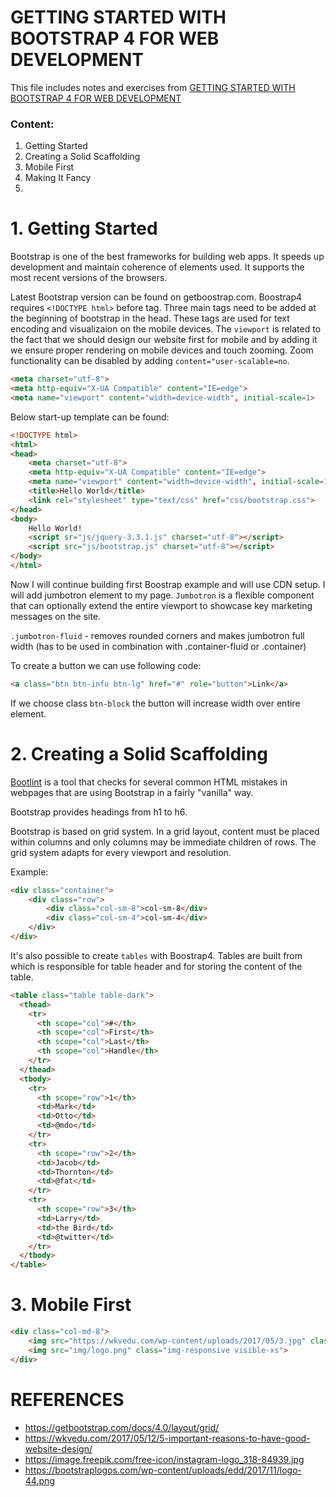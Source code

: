# GETTING STARTED WITH BOOTSTRAP 4 FOR WEB DEVELOPMENT

This file includes notes and exercises from [GETTING STARTED WITH BOOTSTRAP 4 FOR WEB DEVELOPMENT](https://www.safaribooksonline.com/library/view/getting-started-with/9781788999113/video1_1.html?autoStart=True)

### Content:
1. Getting Started
2. Creating a Solid Scaffolding
3. Mobile First
4. Making It Fancy
5.


# 1. Getting Started

Bootstrap is one of the best frameworks for building web apps. It speeds up development and maintain coherence of elements used. It supports the most recent versions of the browsers.

Latest Bootstrap version can be found on getboostrap.com. Boostrap4 requires ``<!DOCTYPE html>`` before <html> tag.
Three main tags need to be added at the beginning  of bootstrap in the head. These tags are used for text encoding and visualizaion on the mobile devices. The ``viewport`` is related to the fact that we should design our website first for mobile and by adding it we ensure proper rendering on mobile devices and touch zooming. Zoom functionality can be disabled by adding ``content="user-scalable=no``.

```html
<meta charset="utf-8">
<meta http-equiv="X-UA Compatible" content="IE=edge">
<meta name="viewport" content="width=device-width", initial-scale=1>
```

Below start-up template can be found:

```html
<!DOCTYPE html>
<html>
<head>
	<meta charset="utf-8">
	<meta http-equiv="X-UA Compatible" content="IE=edge">
	<meta name="viewport" content="width=device-width", initial-scale=1>
	<title>Hello World</title>
	<link rel="stylesheet" type="text/css" href="css/bootstrap.css">
</head>
<body>
	Hello World!
	<script sr="js/jquery-3.3.1.js" charset="utf-8"></script>
	<script src="js/bootstrap.js" charset="utf-8"></script>
</body>
</html>
```
Now I will continue building first Boostrap example and will use CDN setup. I will add jumbotron element to my page.
``Jumbotron`` is a  flexible component that can optionally extend the entire viewport to showcase key marketing messages on the site.

``.jumbotron-fluid`` - removes rounded corners and makes jumbotron full width (has to be used in combination with .container-fluid or .container)

To create a button we can use following code:
```html
<a class="btn btn-info btn-lg" href="#" role="button">Link</a>
```
If we choose class ``btn-block`` the button will increase width over entire element.

# 2. Creating a Solid Scaffolding

[Bootlint](https://github.com/twbs/bootlint) is a tool that checks for several common HTML mistakes in webpages that are using Bootstrap in a fairly "vanilla" way.

Bootstrap provides headings from h1 to h6.

Bootstrap is based on grid system. In a grid layout, content must be placed within columns and only columns may be immediate children of rows. The grid system adapts for every viewport and resolution.

Example:

```html
<div class="container">
	<div class="row">
		<div class="col-sm-8">col-sm-8</div>
		<div class="col-sm-4">col-sm-4</div>
	</div>
</div>
```


It's also possible to create ``tables`` with Boostrap4. Tables are built from <thread></thread> which is responsible for table header and <tbody></tbody> for storing the content of the table.

```html
<table class="table table-dark">
  <thead>
    <tr>
      <th scope="col">#</th>
      <th scope="col">First</th>
      <th scope="col">Last</th>
      <th scope="col">Handle</th>
    </tr>
  </thead>
  <tbody>
    <tr>
      <th scope="row">1</th>
      <td>Mark</td>
      <td>Otto</td>
      <td>@mdo</td>
    </tr>
    <tr>
      <th scope="row">2</th>
      <td>Jacob</td>
      <td>Thornton</td>
      <td>@fat</td>
    </tr>
    <tr>
      <th scope="row">3</th>
      <td>Larry</td>
      <td>the Bird</td>
      <td>@twitter</td>
    </tr>
  </tbody>
</table>
```

# 3. Mobile First

```html
<div class="col-md-8">
	<img src="https://wkvedu.com/wp-content/uploads/2017/05/3.jpg" class="img-responsive hidden-xs">
	<img src="img/logo.png" class="img-responsive visible-xs">
</div>
```


# REFERENCES
- https://getbootstrap.com/docs/4.0/layout/grid/
- https://wkvedu.com/2017/05/12/5-important-reasons-to-have-good-website-design/
- https://image.freepik.com/free-icon/instagram-logo_318-84939.jpg
- https://bootstraplogos.com/wp-content/uploads/edd/2017/11/logo-44.png
